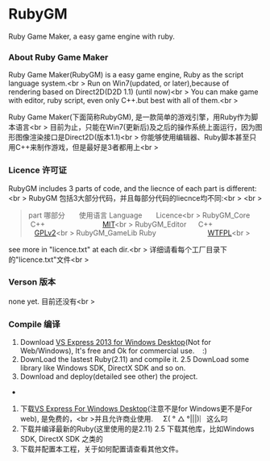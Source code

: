 ﻿RubyGM
======

Ruby Game Maker, a easy game engine with ruby.

### About Ruby Game Maker
Ruby Game Maker(RubyGM) is a easy game engine, Ruby as the script language system.<br \>
Run on Win7(updated, or later),because of rendering based on Direct2D(D2D 1.1) (until now)<br \>
You can make game with editor, ruby script, even only C++.but best with all of them.<br \>

Ruby Game Maker(下面简称RubyGM), 是一款简单的游戏引擎，用Ruby作为脚本语言<br \>
目前为止，只能在Win7(更新后)及之后的操作系统上面运行，因为图形图像渲染接口是Direct2D(版本1.1)<br \>
你能够使用编辑器、Ruby脚本甚至只用C++来制作游戏，但是最好是3者都用上<br \>

### Licence 许可证
RubyGM includes 3 parts of code, and the liecnce of each part is different:<br \>
RubyGM 包括3大部分代码，并且每部分代码的liecnce均不同:<br \>
<br  \>
> part 哪部分 &nbsp;&nbsp;&nbsp;&nbsp;&nbsp;&nbsp;使用语言 Language   &nbsp;&nbsp;&nbsp;&nbsp;&nbsp;&nbsp;Licence<br \>
> RubyGM_Core  &nbsp; &nbsp; &nbsp; &nbsp;C++ &nbsp; &nbsp; &nbsp; &nbsp; 
&nbsp; &nbsp; &nbsp; &nbsp; &nbsp; &nbsp; &nbsp; &nbsp; 
&nbsp; &nbsp; [MIT](http://en.wikipedia.org/wiki/MIT_License)<br \>
> RubyGM_Editor &nbsp; &nbsp; &nbsp;C++  &nbsp; &nbsp;  &nbsp;  &nbsp;  &nbsp;  &nbsp; &nbsp; 
&nbsp; &nbsp; &nbsp; &nbsp; &nbsp; &nbsp; &nbsp;[GPLv2](http://www.gnu.org/licenses/gpl-2.0.html)<br \>
> RubyGM_GameLib Ruby &nbsp; &nbsp; &nbsp; &nbsp; &nbsp; &nbsp; &nbsp; &nbsp; &nbsp; &nbsp; &nbsp; &nbsp;
&nbsp;[WTFPL](http://www.wtfpl.net)<br \>

see more in "licence.txt" at each dir.<br \>
详细请看每个工厂目录下的"licence.txt"文件<br \>

### Verson 版本
none yet. 目前还没有<br \>

### Compile 编译
1. Download [VS Express 2013 for Windows Desktop](http://www.visualstudio.com/en-us/products/visual-studio-express-vs.aspx)(Not for Web/Windows), It's free and Ok for commercial use. &nbsp; &nbsp;:)
2. DownLoad the lastest Ruby(2.11) and compile it.
2.5 DownLoad some library like Windows SDK, DirectX SDK and so on.
3. Download and deploy(detailed see other) the project.
            
-
1. 下载[VS Express For Windows Desktop](http://www.visualstudio.com/zh-cn/products/visual-studio-express-vs.aspx)(注意不是for Windows更不是For web), 是免费的，<br \>并且允许商业使用. &nbsp; &nbsp; Σ( ° △ °|||)︴这么叼
2. 下载并编译最新的Ruby(这里使用的是2.11)
2.5 下载其他库，比如Windows SDK, DirectX SDK 之类的
3. 下载并配置本工程，关于如何配置请查看其他文件。


